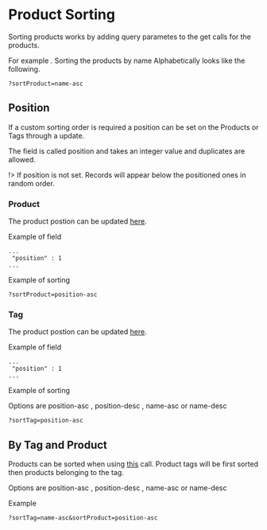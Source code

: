 # Product Sorting

Sorting products works by adding query parametes to the get calls for the products.


For example . Sorting the products by name Alphabetically looks like the following.

```
?sortProduct=name-asc
```

## Position

If a custom sorting order is required a position can be set on the Products or Tags through a update.

The field is called position and takes an integer value and duplicates are allowed.

!> If position is not set. Records will appear below the positioned ones in random order.

### Product

The product postion can be updated [here](https://docs.ordercloud.com/#!/product/updateProduct).

Example of field

```
...
 "position" : 1
...
```

Example of sorting
```
?sortProduct=position-asc
```

### Tag

The product postion can be updated [here](https://docs.ordercloud.com/#!/producttag/updateTag).

Example of field

```
...
 "position" : 1
...
```

Example of sorting


 Options are position-asc , position-desc , name-asc or name-desc

```
?sortTag=position-asc
```


## By Tag and Product

 Products can be sorted when using  [this](https://docs.ordercloud.com/#!/product/findByOrganisationGroupByTag) call. Product tags will be first sorted then products belonging to the tag.

 Options are position-asc , position-desc , name-asc or name-desc

 Example

 ```
 ?sortTag=name-asc&sortProduct=position-asc
 ```
